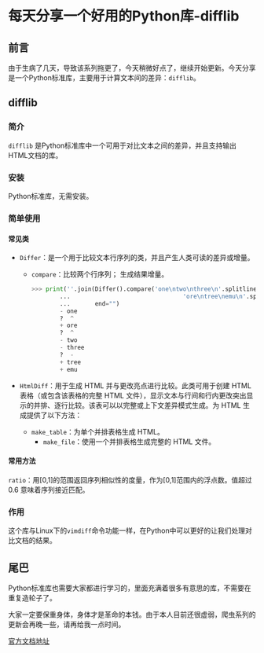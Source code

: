 # 每天分享一个好用的Python库-difflib

## 前言
由于生病了几天，导致该系列拖更了，今天稍微好点了，继续开始更新。今天分享是一个Python标准库，主要用于计算文本间的差异：`difflib`。

## difflib

### 简介

`difflib` 是Python标准库中一个可用于对比文本之间的差异，并且支持输出HTML文档的库。

### 安装

Python标准库，无需安装。

### 简单使用

#### 常见类

- `Differ`：是一个用于比较文本行序列的类，并且产生人类可读的差异或增量。

  - `compare`：比较两个行序列； 生成结果增量。

    ```python
    >>> print(''.join(Differ().compare('one\ntwo\nthree\n'.splitlines(True),
            ...                                'ore\ntree\nemu\n'.splitlines(True))),
            ...       end="")
            - one
            ?  ^
            + ore
            ?  ^
            - two
            - three
            ?  -
            + tree
            + emu
    ```

- `HtmlDiff`：用于生成 HTML 并与更改亮点进行比较。此类可用于创建 HTML 表格（或包含该表格的完整 HTML 文件），显示文本与行间和行内更改突出显示的并排、逐行比较。该表可以以完整或上下文差异模式生成。为 HTML 生成提供了以下方法：

  - `make_table`：为单个并排表格生成 HTML。
    - `make_file`：使用一个并排表格生成完整的 HTML 文件。
  
#### 常用方法

`ratio`：用[0,1]的范围返回序列相似性的度量，作为[0,1]范围内的浮点数。值超过 0.6 意味着序列接近匹配。


### 作用

这个库与Linux下的`vimdiff`命令功能一样，在Python中可以更好的让我们处理对比文档的结果。

## 尾巴

Python标准库也需要大家都进行学习的，里面充满着很多有意思的库，不需要在重复造轮子了。

大家一定要保重身体，身体才是革命的本钱。由于本人目前还很虚弱，爬虫系列的更新会再晚一些，请再给我一点时间。

[官方文档地址](https://docs.python.org/zh-cn/3/library/difflib.html)


